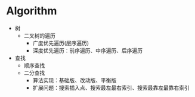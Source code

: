 # Algorithm
+ 树
  + 二叉树的遍历
    + 广度优先遍历(层序遍历)
    + 深度优先遍历：前序遍历、中序遍历、后序遍历
+ 查找
  + 顺序查找
  + 二分查找
    + 算法实现：基础版、改动版、平衡版
    + 扩展问题：搜索插入点、搜索最左最右索引、搜索最靠左最靠右索引